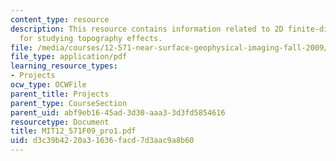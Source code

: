 ```yaml
---
content_type: resource
description: This resource contains information related to 2D finite-difference simulation
  for studying topography effects.
file: /media/courses/12-571-near-surface-geophysical-imaging-fall-2009/d3c39b4220a31636facd7d3aac9a8b60_MIT12_571F09_pro1.pdf
file_type: application/pdf
learning_resource_types:
- Projects
ocw_type: OCWFile
parent_title: Projects
parent_type: CourseSection
parent_uid: abf9eb16-45ad-3d30-aaa3-3d3fd5854616
resourcetype: Document
title: MIT12_571F09_pro1.pdf
uid: d3c39b42-20a3-1636-facd-7d3aac9a8b60
---
```

